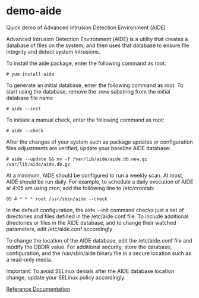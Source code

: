 # demo-aide
Quick demo of Advanced Intrusion Detection Environment (AIDE)

Advanced Intrusion Detection Environment (AIDE) is a utility that creates a database of files on the system, and then uses that database to ensure file integrity and detect system intrusions.

To install the aide package, enter the following command as root:

```# yum install aide```

To generate an initial database, enter the following command as root.  To start using the database, remove the .new substring from the initial database file name

```# aide --init```

To initiate a manual check, enter the following command as root:

```# aide --check```

After the changes of your system such as package updates or configuration files adjustments are verified, update your baseline AIDE database:

```# aide --update && mv -f /var/lib/aide/aide.db.new.gz /var/lib/aide/aide.db.gz```

At a minimum, AIDE should be configured to run a weekly scan. At most, AIDE should be run daily. For example, to schedule a daily execution of AIDE at 4:05 am using cron, add the following line to /etc/crontab:

```05 4 * * * root /usr/sbin/aide --check```

In the default configuration, the aide --init command checks just a set of directories and files defined in the /etc/aide.conf file. To include additional directories or files in the AIDE database, and to change their watched parameters, edit /etc/aide.conf accordingly

To change the location of the AIDE database, edit the /etc/aide.conf file and modify the DBDIR value. For additional security, store the database, configuration, and the /usr/sbin/aide binary file in a secure location such as a read-only media.

Important: To avoid SELinux denials after the AIDE database location change, update your SELinux policy accordingly.

[Reference Documentation](https://access.redhat.com/documentation/en-us/red_hat_enterprise_linux/7/html/security_guide/sec-using-aide)
